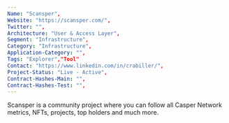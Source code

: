 ```yaml
---
Name: "Scansper",
Website: "https://scansper.com/",
Twitter: "",
Architecture: "User & Access Layer",
Segment: "Infrastructure",
Category: "Infrastructure",
Application-Category: "",
Tags: "Explorer","Tool"
Contact: "https://www.linkedin.com/in/crabiller/",
Project-Status: "Live - Active",
Contract-Hashes-Main: "",
Contract-Hashes-Test: "",
---
```

<!--lang:en--> 
Scansper is a community project where you can follow all Casper Network metrics, NFTs, projects, top holders and much more.
<!--lang:es--] 
<!--lang:de--] 
<!--lang:fr--] 
<!--lang:pl--] 
<!--lang:uk--] 
[!--lang:*-->  
